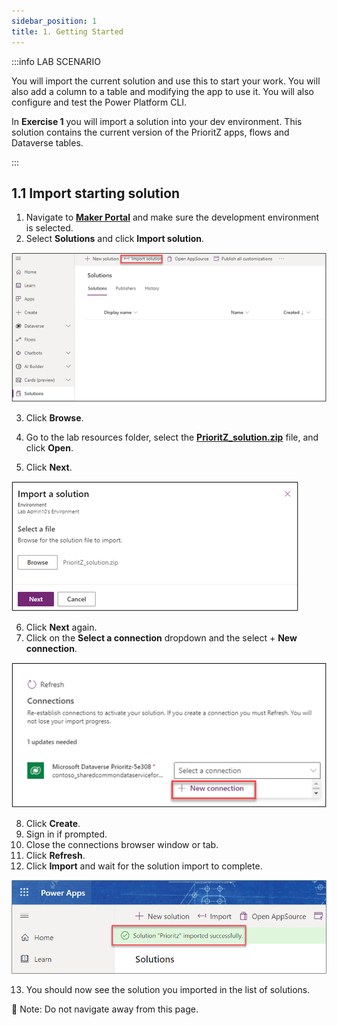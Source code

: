 ```yaml
---
sidebar_position: 1
title: 1. Getting Started
---
```


:::info LAB SCENARIO

You will import the current solution and use this to start your work. You will also add a column to a table and modifying the app to use it. You will also configure and test the Power Platform CLI.

In **Exercise 1** you will import a solution into your dev environment.  This solution contains the current version of the PrioritZ apps, flows and Dataverse tables.

:::

## 1.1 Import starting solution

1. Navigate to [**Maker Portal**](https://aka.ms/lowcode-february/makerportal) and make sure the development environment is selected.
2. Select **Solutions** and click **Import solution**.


![Lab-01 Image](./img/lab01-01.png)

3.	Click **Browse**.
4.	Go to the lab resources folder, select the [**PrioritZ_solution.zip**](https://github.com/microsoft/Low-Code/blob/main/resources/workshops/Dev%20in%20a%20day/lab01/Prioritz_1_0_0_7.zip) file, and click **Open**.

5.	Click **Next**.


![Lab-01 Image](./img/lab01-02.png)

6.	Click **Next** again.
7.	Click on the **Select a connection** dropdown and the select + **New connection**.


![Lab-01 Image](./img/lab01-03.png)

8.	Click **Create**.
9.	Sign in if prompted.
10.	Close the connections browser window or tab.
11.	Click **Refresh**.
12.	Click **Import** and wait for the solution import to complete.



![Lab-01 Image](./img/lab01-04.png) 

13.	You should now see the solution you imported in the list of solutions.

🚨 Note: Do not navigate away from this page.
